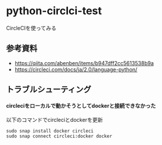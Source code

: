 # python-circlci-test
CircleCIを使ってみる

## 参考資料
- https://qiita.com/abenben/items/b947dff2cc5613538b9a
- https://circleci.com/docs/ja/2.0/language-python/

## トラブルシューティング

#### circleciをローカルで動かそうとしてdockerと接続できなかった

以下のコマンドでcircleciとdockerを更新
```
sudo snap install docker circleci
sudo snap connect circleci:docker docker
```

